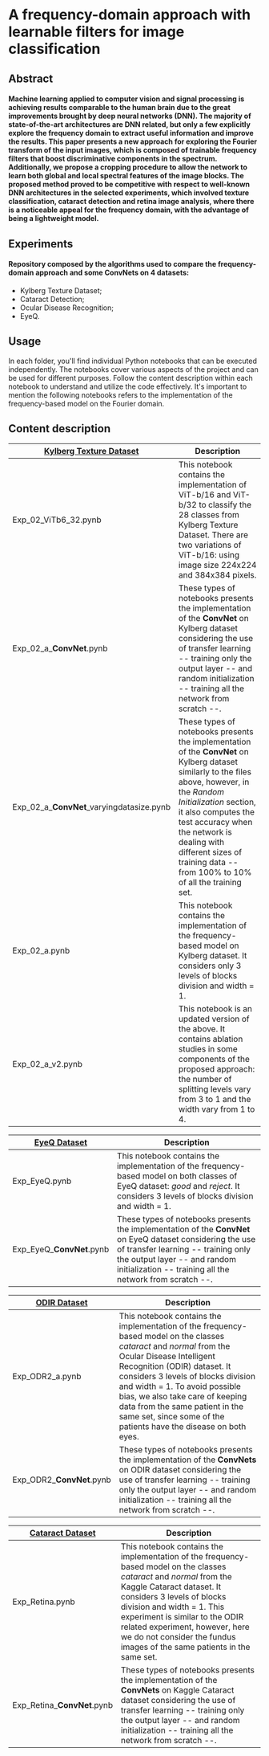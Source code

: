 # A frequency-domain approach with learnable filters for image classification

## Abstract
#### Machine learning applied to computer vision and signal processing is achieving results comparable to the human brain due to the great improvements brought by deep neural networks (DNN). The majority of state-of-the-art architectures are DNN related, but only a few explicitly explore the frequency domain to extract useful information and improve the results. This paper presents a new approach for exploring the Fourier transform of the input images, which is composed of trainable frequency filters that boost discriminative components in the spectrum. Additionally, we propose a cropping procedure to allow the network to learn both global and local spectral features of the image blocks. The proposed method proved to be competitive with respect to well-known DNN architectures in the selected experiments, which involved texture classification, cataract detection and retina image analysis, where there is a noticeable appeal for the frequency domain, with the advantage of being a lightweight model.

## Experiments
#### Repository composed by the algorithms used to compare the frequency-domain approach and some ConvNets on 4 datasets:
  - Kylberg Texture Dataset;
  - Cataract Detection;
  - Ocular Disease Recognition;
  - EyeQ.

## Usage

In each folder, you'll find individual Python notebooks that can be executed independently. The notebooks cover various aspects of the project and can be used for different purposes. Follow the content description within each notebook to understand and utilize the code effectively. It's important to mention the following notebooks refers to the implementation of the frequency-based model on the Fourier domain.

## Content description

| [Kylberg Texture Dataset](https://kylberg.org/kylberg-texture-dataset-v-1-0/) | Description |
|-------------|-------------|
| Exp_02_ViTb6_32.pynb    | This notebook contains the implementation of ViT-b/16 and ViT-b/32 to classify the 28 classes from Kylberg Texture Dataset. There are two variations of ViT-b/16: using image size 224x224 and 384x384 pixels. |
| Exp_02_a_**ConvNet**.pynb    | These types of notebooks presents the implementation of the **ConvNet** on Kylberg dataset considering the use of transfer learning -- training only the output layer -- and random initialization -- training all the network from scratch --. |
| Exp_02_a_**ConvNet**\_varyingdatasize.pynb    | These types of notebooks presents the implementation of the **ConvNet** on Kylberg dataset similarly to the files above, however, in the _Random Initialization_ section, it also computes the test accuracy when the network is dealing with different sizes of training data -- from 100% to 10% of all the training set. |
| Exp_02_a.pynb   | This notebook contains the implementation of the frequency-based model on Kylberg dataset. It considers only 3 levels of blocks division and width = 1. |
| Exp_02_a_v2.pynb   | This notebook is an updated version of the above. It contains ablation studies in some components of the proposed approach: the number of splitting levels vary from 3 to 1 and the width vary from 1 to 4. |

| [EyeQ Dataset](https://www.kaggle.com/competitions/diabetic-retinopathy-detection/data) | Description |
|-------------|-------------|
| Exp_EyeQ.pynb   | This notebook contains the implementation of the frequency-based model on both classes of EyeQ dataset: _good_ and _reject_. It considers 3 levels of blocks division and width = 1. |
| Exp_EyeQ_**ConvNet**.pynb    | These types of notebooks presents the implementation of the **ConvNet** on EyeQ dataset considering the use of transfer learning -- training only the output layer -- and random initialization -- training all the network from scratch --. |

| [ODIR Dataset](https://www.kaggle.com/datasets/andrewmvd/ocular-disease-recognition-odir5k) | Description |
|-------------|-------------|
| Exp_ODR2_a.pynb   | This notebook contains the implementation of the frequency-based model on the classes _cataract_ and _normal_ from the Ocular Disease Intelligent Recognition (ODIR) dataset. It considers 3 levels of blocks division and width = 1. To avoid possible bias, we also take care of keeping data from the same patient in the same set, since some of the patients have the disease on both eyes. |
| Exp_ODR2_**ConvNet**.pynb    | These types of notebooks presents the implementation of the **ConvNets** on ODIR dataset considering the use of transfer learning -- training only the output layer -- and random initialization -- training all the network from scratch --. |

| [Cataract Dataset](https://www.kaggle.com/datasets/jr2ngb/cataractdataset) | Description |
|-------------|-------------|
| Exp_Retina.pynb   | This notebook contains the implementation of the frequency-based model on the classes _cataract_ and _normal_ from the Kaggle Cataract dataset. It considers 3 levels of blocks division and width = 1. This experiment is similar to the ODIR related experiment, however, here we do not consider the fundus images of the same patients in the same set. |
| Exp_Retina_**ConvNet**.pynb    | These types of notebooks presents the implementation of the **ConvNets** on Kaggle Cataract dataset considering the use of transfer learning -- training only the output layer -- and random initialization -- training all the network from scratch --. |



